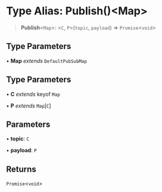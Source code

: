 # Type Alias: Publish()\<Map\>

> **Publish**\<`Map`\>: \<`C`, `P`\>(`topic`, `payload`) => `Promise`\<`void`\>

## Type Parameters

• **Map** *extends* `DefaultPubSubMap`

## Type Parameters

• **C** *extends* keyof `Map`

• **P** *extends* `Map`\[`C`\]

## Parameters

• **topic**: `C`

• **payload**: `P`

## Returns

`Promise`\<`void`\>
